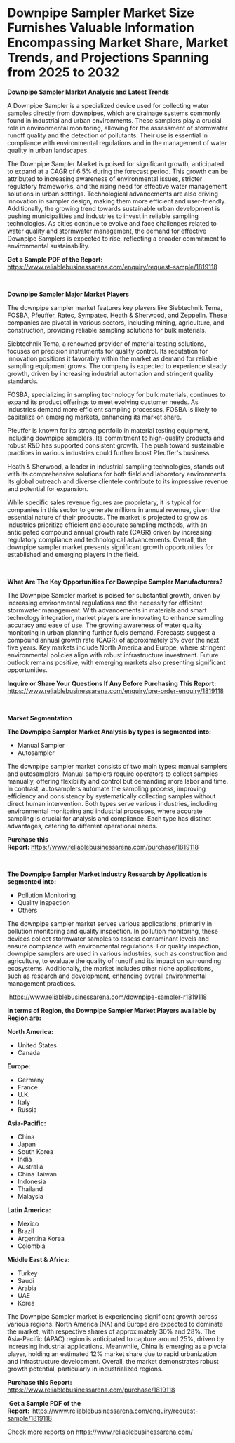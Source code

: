 <p><h1>Downpipe Sampler Market Size Furnishes Valuable Information Encompassing Market Share, Market Trends, and Projections Spanning from 2025 to 2032</h1></p><p><strong>Downpipe Sampler Market Analysis and Latest Trends</strong></p>
<p><p>A Downpipe Sampler is a specialized device used for collecting water samples directly from downpipes, which are drainage systems commonly found in industrial and urban environments. These samplers play a crucial role in environmental monitoring, allowing for the assessment of stormwater runoff quality and the detection of pollutants. Their use is essential in compliance with environmental regulations and in the management of water quality in urban landscapes.</p><p>The Downpipe Sampler Market is poised for significant growth, anticipated to expand at a CAGR of 6.5% during the forecast period. This growth can be attributed to increasing awareness of environmental issues, stricter regulatory frameworks, and the rising need for effective water management solutions in urban settings. Technological advancements are also driving innovation in sampler design, making them more efficient and user-friendly. Additionally, the growing trend towards sustainable urban development is pushing municipalities and industries to invest in reliable sampling technologies. As cities continue to evolve and face challenges related to water quality and stormwater management, the demand for effective Downpipe Samplers is expected to rise, reflecting a broader commitment to environmental sustainability.</p></p>
<p><strong>Get a Sample PDF of the Report:&nbsp;</strong> <a href="https://www.reliablebusinessarena.com/enquiry/request-sample/1819118?utm_campaign=3173&utm_medium=2&utm_source=Github&utm_content=ia&utm_term=12042025&utm_id=downpipe-sampler">https://www.reliablebusinessarena.com/enquiry/request-sample/1819118</a></p>
<p>&nbsp;</p>
<p><strong>Downpipe Sampler Major Market Players</strong></p>
<p><p>The downpipe sampler market features key players like Siebtechnik Tema, FOSBA, Pfeuffer, Ratec, Sympatec, Heath & Sherwood, and Zeppelin. These companies are pivotal in various sectors, including mining, agriculture, and construction, providing reliable sampling solutions for bulk materials.</p><p>Siebtechnik Tema, a renowned provider of material testing solutions, focuses on precision instruments for quality control. Its reputation for innovation positions it favorably within the market as demand for reliable sampling equipment grows. The company is expected to experience steady growth, driven by increasing industrial automation and stringent quality standards.</p><p>FOSBA, specializing in sampling technology for bulk materials, continues to expand its product offerings to meet evolving customer needs. As industries demand more efficient sampling processes, FOSBA is likely to capitalize on emerging markets, enhancing its market share.</p><p>Pfeuffer is known for its strong portfolio in material testing equipment, including downpipe samplers. Its commitment to high-quality products and robust R&D has supported consistent growth. The push toward sustainable practices in various industries could further boost Pfeuffer's business.</p><p>Heath & Sherwood, a leader in industrial sampling technologies, stands out with its comprehensive solutions for both field and laboratory environments. Its global outreach and diverse clientele contribute to its impressive revenue and potential for expansion.</p><p>While specific sales revenue figures are proprietary, it is typical for companies in this sector to generate millions in annual revenue, given the essential nature of their products. The market is projected to grow as industries prioritize efficient and accurate sampling methods, with an anticipated compound annual growth rate (CAGR) driven by increasing regulatory compliance and technological advancements. Overall, the downpipe sampler market presents significant growth opportunities for established and emerging players in the field.</p></p>
<p>&nbsp;</p>
<p><strong>What Are The Key Opportunities For Downpipe Sampler Manufacturers?</strong></p>
<p><p>The Downpipe Sampler market is poised for substantial growth, driven by increasing environmental regulations and the necessity for efficient stormwater management. With advancements in materials and smart technology integration, market players are innovating to enhance sampling accuracy and ease of use. The growing awareness of water quality monitoring in urban planning further fuels demand. Forecasts suggest a compound annual growth rate (CAGR) of approximately 6% over the next five years. Key markets include North America and Europe, where stringent environmental policies align with robust infrastructure investment. Future outlook remains positive, with emerging markets also presenting significant opportunities.</p></p>
<p><strong>Inquire or Share Your Questions If Any Before Purchasing This Report:</strong> <a href="https://www.reliablebusinessarena.com/enquiry/pre-order-enquiry/1819118?utm_campaign=3173&utm_medium=2&utm_source=Github&utm_content=ia&utm_term=12042025&utm_id=downpipe-sampler">https://www.reliablebusinessarena.com/enquiry/pre-order-enquiry/1819118</a></p>
<p>&nbsp;</p>
<p><strong>Market Segmentation</strong></p>
<p><strong>The Downpipe Sampler Market Analysis by types is segmented into:</strong></p>
<p><ul><li>Manual Sampler</li><li>Autosampler</li></ul></p>
<p><p>The downpipe sampler market consists of two main types: manual samplers and autosamplers. Manual samplers require operators to collect samples manually, offering flexibility and control but demanding more labor and time. In contrast, autosamplers automate the sampling process, improving efficiency and consistency by systematically collecting samples without direct human intervention. Both types serve various industries, including environmental monitoring and industrial processes, where accurate sampling is crucial for analysis and compliance. Each type has distinct advantages, catering to different operational needs.</p></p>
<p><strong>Purchase this Report:&nbsp;</strong><a href="https://www.reliablebusinessarena.com/purchase/1819118?utm_campaign=3173&utm_medium=2&utm_source=Github&utm_content=ia&utm_term=12042025&utm_id=downpipe-sampler">https://www.reliablebusinessarena.com/purchase/1819118</a></p>
<p>&nbsp;</p>
<p><strong>The Downpipe Sampler Market Industry Research by Application is segmented into:</strong></p>
<p><ul><li>Pollution Monitoring</li><li>Quality Inspection</li><li>Others</li></ul></p>
<p><p>The downpipe sampler market serves various applications, primarily in pollution monitoring and quality inspection. In pollution monitoring, these devices collect stormwater samples to assess contaminant levels and ensure compliance with environmental regulations. For quality inspection, downpipe samplers are used in various industries, such as construction and agriculture, to evaluate the quality of runoff and its impact on surrounding ecosystems. Additionally, the market includes other niche applications, such as research and development, enhancing overall environmental management practices.</p></p>
<p><a href="https://www.reliablebusinessarena.com/downpipe-sampler-r1819118?utm_campaign=3173&utm_medium=2&utm_source=Github&utm_content=ia&utm_term=12042025&utm_id=downpipe-sampler">&nbsp;https://www.reliablebusinessarena.com/downpipe-sampler-r1819118</a></p>
<p><strong>In terms of Region, the Downpipe Sampler Market Players available by Region are:</strong></p>
<p>
    <p> <strong> North America: </strong>
        <ul>
            <li>United States</li>
            <li>Canada</li>
        </ul>
        </p> 
    <p> <strong> Europe: </strong>
        <ul>
            <li>Germany</li>
            <li>France</li>
            <li>U.K.</li>
            <li>Italy</li>
            <li>Russia</li>
        </ul>
        </p> 
    <p> <strong> Asia-Pacific: </strong>
        <ul>
            <li>China</li>
            <li>Japan</li>
            <li>South Korea</li>
            <li>India</li>
            <li>Australia</li>
            <li>China Taiwan</li>
            <li>Indonesia</li>
            <li>Thailand</li>
            <li>Malaysia</li>
        </ul>
        </p> 
    <p> <strong> Latin America: </strong>
        <ul>
            <li>Mexico</li>
            <li>Brazil</li>
            <li>Argentina Korea</li>
            <li>Colombia</li>
        </ul>
        </p> 
    <p> <strong> Middle East & Africa: </strong>
        <ul>
            <li>Turkey</li>
            <li>Saudi</li>
            <li>Arabia</li>
            <li>UAE</li>
            <li>Korea</li>
        </ul>
    </p>
    </p>
<p><p>The Downpipe Sampler market is experiencing significant growth across various regions. North America (NA) and Europe are expected to dominate the market, with respective shares of approximately 30% and 28%. The Asia-Pacific (APAC) region is anticipated to capture around 25%, driven by increasing industrial applications. Meanwhile, China is emerging as a pivotal player, holding an estimated 12% market share due to rapid urbanization and infrastructure development. Overall, the market demonstrates robust growth potential, particularly in industrialized regions.</p></p>
<p><strong>Purchase this Report: </strong><a href="https://www.reliablebusinessarena.com/purchase/1819118?utm_campaign=3173&utm_medium=2&utm_source=Github&utm_content=ia&utm_term=12042025&utm_id=downpipe-sampler">https://www.reliablebusinessarena.com/purchase/1819118</a></p>
<p>&nbsp;<strong>Get a Sample PDF of the Report:&nbsp;&nbsp;</strong><a href="https://www.reliablebusinessarena.com/enquiry/request-sample/1819118?utm_campaign=3173&utm_medium=2&utm_source=Github&utm_content=ia&utm_term=12042025&utm_id=downpipe-sampler">https://www.reliablebusinessarena.com/enquiry/request-sample/1819118</a></p>
<p><strong></strong></p>
<p>Check more reports on <a href="https://www.reliablebusinessarena.com/?utm_campaign=3173&utm_medium=2&utm_source=Github&utm_content=ia&utm_term=12042025&utm_id=downpipe-sampler">https://www.reliablebusinessarena.com/</a></p>